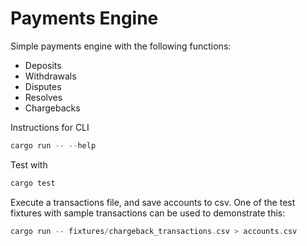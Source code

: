 # Payments Engine

Simple payments engine with the following functions:
- Deposits
- Withdrawals
- Disputes
- Resolves
- Chargebacks

Instructions for CLI
```rust
cargo run -- --help
```

Test with
```rust
cargo test
```

Execute a transactions file, and save accounts to csv. One of the test fixtures with sample transactions can be used to demonstrate this:
```rust
cargo run -- fixtures/chargeback_transactions.csv > accounts.csv
```



